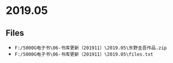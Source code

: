 # 2019.05

## Files

- `F:/5000G电子书\06-书库更新（201911）\2019.05\东野圭吾作品.zip`
- `F:/5000G电子书\06-书库更新（201911）\2019.05\files.txt`
